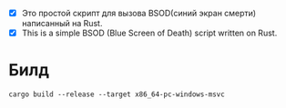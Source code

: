 - [x] Это простой скрипт для вызова BSOD(синий экран смерти) написанный на Rust.
- [x] This is a simple BSOD (Blue Screen of Death) script written on Rust.
# Билд
```
cargo build --release --target x86_64-pc-windows-msvc
```
